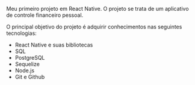 Meu primeiro projeto em React Native. O projeto se trata de um aplicativo de controle financeiro pessoal.

O principal objetivo do projeto é adquirir conhecimentos nas seguintes tecnologias:

 * React Native e suas bibliotecas
 * SQL
 * PostgreSQL
 * Sequelize
 * Node.js
 * Git e Github
